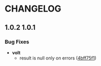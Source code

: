 # CHANGELOG

## 1.0.2 1.0.1 


### Bug Fixes

  - **volt**
    - result is null only on errors
  ([4bff75f1](https://github.com/lemonde/phalcon-abtest/commit/4bff75f131d8723ee2978e191a14c40b1e3848ff))





